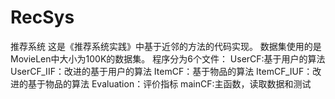 # RecSys
推荐系统
这是《推荐系统实践》中基于近邻的方法的代码实现。
数据集使用的是MovieLen中大小为100K的数据集。
程序分为6个文件：
UserCF:基于用户的算法
UserCF_IIF：改进的基于用户的算法
ItemCF：基于物品的算法
ItemCF_IUF：改进的基于物品的算法
Evaluation：评价指标
mainCF:主函数，读取数据和测试
